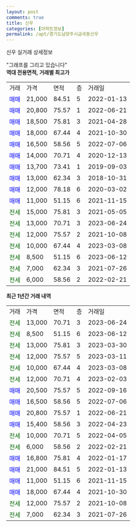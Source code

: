 ```yaml
---
layout: post
comments: true
title: 신우
categories: [아파트정보]
permalink: /apt/경기도남양주시금곡동신우
---
```


신우 실거래 상세정보

<script type="text/javascript">
  google.charts.load('current', {'packages':['line', 'corechart']});
  google.charts.setOnLoadCallback(drawChart);

  function drawChart() {
    var data = new google.visualization.DataTable();
    data.addColumn('date', '거래일');
    data.addColumn('number', "매매");
    data.addColumn('number', "전세");
    data.addColumn('number', "전매");

    data.addRows([[new Date(Date.parse("2023-06-24")), null, 13000, null], [new Date(Date.parse("2023-06-12")), null, 8500, null], [new Date(Date.parse("2023-03-30")), null, 13000, null], [new Date(Date.parse("2023-03-11")), null, 12000, null], [new Date(Date.parse("2023-03-08")), null, 10000, null], [new Date(Date.parse("2023-02-03")), null, 12000, null], [new Date(Date.parse("2022-09-16")), 20500, null, null], [new Date(Date.parse("2022-07-06")), 16500, null, null], [new Date(Date.parse("2022-06-21")), 20800, null, null], [new Date(Date.parse("2022-04-23")), 15400, null, null], [new Date(Date.parse("2022-04-05")), null, 10000, null], [new Date(Date.parse("2022-02-21")), null, 6000, null], [new Date(Date.parse("2022-01-17")), 16800, null, null], [new Date(Date.parse("2022-01-13")), 21000, null, null], [new Date(Date.parse("2021-11-15")), 11000, null, null], [new Date(Date.parse("2021-10-30")), 18000, null, null], [new Date(Date.parse("2021-10-08")), null, 12000, null], [new Date(Date.parse("2021-07-26")), null, 7000, null]]);

    var options = {
      hAxis: {
        format: 'yyyy/MM/dd'
      },    
      lineWidth: 0,
      pointsVisible: true,    
      title: '최근 1년간 유형별 실거래가 분포',
      legend: { position: 'bottom' }
    };

    var formatter = new google.visualization.NumberFormat({pattern:'###,###'} );
    formatter.format(data, 1);
    formatter.format(data, 2);
    
    setTimeout(function() {
        var chart = new google.visualization.LineChart(document.getElementById('columnchart_material'));
        chart.draw(data, (options));
        document.getElementById('loading').style.display = 'none';
    }, 200);
  }
</script>


<div id="loading" style="z-index:20; display: block; margin-left: 0px">"그래프를 그리고 있습니다"</div>
<div id="columnchart_material" style="width: 95%; margin-left: 0px; display: block"></div>
<!-- contents start -->
<b>역대 전용면적, 거래별 최고가</b>
<table class="sortable">
    <tr>
      <td>거래</td>
      <td>가격</td>
      <td>면적</td>
      <td>층</td>
      <td>거래일</td>
    </tr>
        <tr>
          <td><a style="color: blue">매매</a></td>
          <td>21,000</td>
          <td>84.51</td>
          <td>5</td>
          <td>2022-01-13</td>
        </tr>            <tr>
          <td><a style="color: blue">매매</a></td>
          <td>20,800</td>
          <td>75.57</td>
          <td>1</td>
          <td>2022-06-21</td>
        </tr>            <tr>
          <td><a style="color: blue">매매</a></td>
          <td>18,500</td>
          <td>75.81</td>
          <td>3</td>
          <td>2021-04-28</td>
        </tr>            <tr>
          <td><a style="color: blue">매매</a></td>
          <td>18,000</td>
          <td>67.44</td>
          <td>4</td>
          <td>2021-10-30</td>
        </tr>            <tr>
          <td><a style="color: blue">매매</a></td>
          <td>16,500</td>
          <td>58.56</td>
          <td>5</td>
          <td>2022-07-06</td>
        </tr>            <tr>
          <td><a style="color: blue">매매</a></td>
          <td>14,000</td>
          <td>70.71</td>
          <td>4</td>
          <td>2020-12-13</td>
        </tr>            <tr>
          <td><a style="color: blue">매매</a></td>
          <td>13,700</td>
          <td>73.41</td>
          <td>1</td>
          <td>2019-09-03</td>
        </tr>            <tr>
          <td><a style="color: blue">매매</a></td>
          <td>13,000</td>
          <td>62.34</td>
          <td>3</td>
          <td>2018-10-31</td>
        </tr>            <tr>
          <td><a style="color: blue">매매</a></td>
          <td>12,000</td>
          <td>78.18</td>
          <td>6</td>
          <td>2020-03-02</td>
        </tr>            <tr>
          <td><a style="color: blue">매매</a></td>
          <td>11,000</td>
          <td>51.15</td>
          <td>6</td>
          <td>2021-11-15</td>
        </tr>        
        <tr>
              <td><a style="color: darkgreen">전세</a></td>
              <td>15,000</td>
              <td>75.81</td>
              <td>3</td>
              <td>2021-05-05</td>
            </tr>            <tr>
              <td><a style="color: darkgreen">전세</a></td>
              <td>13,000</td>
              <td>70.71</td>
              <td>3</td>
              <td>2023-06-24</td>
            </tr>            <tr>
              <td><a style="color: darkgreen">전세</a></td>
              <td>12,000</td>
              <td>75.57</td>
              <td>2</td>
              <td>2021-10-08</td>
            </tr>            <tr>
              <td><a style="color: darkgreen">전세</a></td>
              <td>10,000</td>
              <td>67.44</td>
              <td>4</td>
              <td>2023-03-08</td>
            </tr>            <tr>
              <td><a style="color: darkgreen">전세</a></td>
              <td>8,500</td>
              <td>51.15</td>
              <td>6</td>
              <td>2023-06-12</td>
            </tr>            <tr>
              <td><a style="color: darkgreen">전세</a></td>
              <td>7,000</td>
              <td>62.34</td>
              <td>3</td>
              <td>2021-07-26</td>
            </tr>            <tr>
              <td><a style="color: darkgreen">전세</a></td>
              <td>6,000</td>
              <td>58.56</td>
              <td>2</td>
              <td>2022-02-21</td>
            </tr>        
    
</table>

<b>최근 1년간 거래 내역</b>

<table class="sortable">
    <tr>
      <td>거래</td>
      <td>가격</td>
      <td>면적</td>
      <td>층</td>
      <td>거래일</td>
    </tr>
    <tr>
      <td><a style="color: darkgreen">전세</a></td>
      <td>13,000</td>
      <td>70.71</td>
      <td>3</td>
      <td>2023-06-24</td>
    </tr>          <tr>
      <td><a style="color: darkgreen">전세</a></td>
      <td>8,500</td>
      <td>51.15</td>
      <td>6</td>
      <td>2023-06-12</td>
    </tr>          <tr>
      <td><a style="color: darkgreen">전세</a></td>
      <td>13,000</td>
      <td>75.81</td>
      <td>3</td>
      <td>2023-03-30</td>
    </tr>          <tr>
      <td><a style="color: darkgreen">전세</a></td>
      <td>12,000</td>
      <td>75.57</td>
      <td>5</td>
      <td>2023-03-11</td>
    </tr>          <tr>
      <td><a style="color: darkgreen">전세</a></td>
      <td>10,000</td>
      <td>67.44</td>
      <td>4</td>
      <td>2023-03-08</td>
    </tr>          <tr>
      <td><a style="color: darkgreen">전세</a></td>
      <td>12,000</td>
      <td>70.71</td>
      <td>4</td>
      <td>2023-02-03</td>
    </tr>          <tr>
      <td><a style="color: blue">매매</a></td>
      <td>20,500</td>
      <td>75.57</td>
      <td>5</td>
      <td>2022-09-16</td>
    </tr>          <tr>
      <td><a style="color: blue">매매</a></td>
      <td>16,500</td>
      <td>58.56</td>
      <td>5</td>
      <td>2022-07-06</td>
    </tr>          <tr>
      <td><a style="color: blue">매매</a></td>
      <td>20,800</td>
      <td>75.57</td>
      <td>1</td>
      <td>2022-06-21</td>
    </tr>          <tr>
      <td><a style="color: blue">매매</a></td>
      <td>15,400</td>
      <td>58.56</td>
      <td>3</td>
      <td>2022-04-23</td>
    </tr>          <tr>
      <td><a style="color: darkgreen">전세</a></td>
      <td>10,000</td>
      <td>70.71</td>
      <td>5</td>
      <td>2022-04-05</td>
    </tr>          <tr>
      <td><a style="color: darkgreen">전세</a></td>
      <td>6,000</td>
      <td>58.56</td>
      <td>2</td>
      <td>2022-02-21</td>
    </tr>          <tr>
      <td><a style="color: blue">매매</a></td>
      <td>16,800</td>
      <td>75.81</td>
      <td>4</td>
      <td>2022-01-17</td>
    </tr>          <tr>
      <td><a style="color: blue">매매</a></td>
      <td>21,000</td>
      <td>84.51</td>
      <td>5</td>
      <td>2022-01-13</td>
    </tr>          <tr>
      <td><a style="color: blue">매매</a></td>
      <td>11,000</td>
      <td>51.15</td>
      <td>6</td>
      <td>2021-11-15</td>
    </tr>          <tr>
      <td><a style="color: blue">매매</a></td>
      <td>18,000</td>
      <td>67.44</td>
      <td>4</td>
      <td>2021-10-30</td>
    </tr>          <tr>
      <td><a style="color: darkgreen">전세</a></td>
      <td>12,000</td>
      <td>75.57</td>
      <td>2</td>
      <td>2021-10-08</td>
    </tr>          <tr>
      <td><a style="color: darkgreen">전세</a></td>
      <td>7,000</td>
      <td>62.34</td>
      <td>3</td>
      <td>2021-07-26</td>
    </tr>      </table>
<!-- contents end -->    


